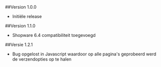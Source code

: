 ##Version 1.0.0
- Initiële release

##Version 1.1.0
- Shopware 6.4 compatibiliteit toegevoegd

##Versie 1.2.1
- Bug opgelost in Javascript waardoor op alle pagina's geprobeerd werd de verzendopties op te halen
